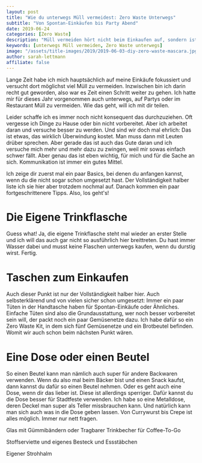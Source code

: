 ```yaml
---
layout: post
title: "Wie du unterwegs Müll vermeidest: Zero Waste Unterwegs"
subtitle: "Von Spontan-Einkäufen bis Party Abend"
date: 2019-06-24
categories: [Zero Waste]
description: "Müll vermeiden hört nicht beim Einkaufen auf, sondern ist auch dann wichtig, wenn wir unterwegs sind. Ich zeige dir wie du unterwegs vorbereitet bist, um Müll vermeiden zu können."
keywords: [unterwegs Müll vermeiden, Zero Waste unterwegs]
image: "/assets/title-images/2019/2019-06-03-diy-zero-waste-mascara.jpg"
author: sarah-lettmann
affiliate: false
---
```

Lange Zeit habe ich mich hauptsächlich auf meine Einkäufe fokussiert und versucht dort möglichst viel Müll zu vermeiden. Inzwischen bin ich darin recht gut geworden, also war es Zeit einen Schritt weiter zu gehen. Ich hatte mir für dieses Jahr vorgenommen auch unterwegs, auf Partys oder im Restaurant Müll zu vermeiden. Wie das geht, will ich mit dir teilen.

Leider schaffe ich es immer noch nicht konsequent das durchzuziehen. Oft vergesse ich Dinge zu Hause oder bin nicht vorbereitet. Aber ich arbeitet daran und versuche besser zu werden. Und sind wir doch mal ehrlich: Das ist etwas, das wirklich Überwindung kostet. Man muss dann mit Leuten drüber sprechen. Aber gerade das ist auch das Gute daran und ich versuche mich mehr und mehr dazu zu zwingen, weil mir sowas einfach schwer fällt. Aber genau das ist eben wichtig, für mich und für die Sache an sich. Kommunikation ist immer ein gutes Mittel.

Ich zeige dir zuerst mal ein paar Basics, bei denen du anfangen kannst, wenn du die nicht sogar schon umgesetzt hast. Der Vollständigkeit halber liste ich sie hier aber trotzdem nochmal auf. Danach kommen ein paar fortgeschrittenere Tipps. Also, los geht's!

# Die Eigene Trinkflasche
Guess what! Ja, die eigene Trinkflasche steht mal wieder an erster Stelle und ich will das auch gar nicht so ausführlich hier breittreten. Du hast immer Wasser dabei und musst keine Flaschen unterwegs kaufen, wenn du durstig wirst. Fertig.

# Taschen zum Einkaufen
Auch dieser Punkt ist nur der Vollständigkeit halber hier. Auch selbsterklärend und von vielen sicher schon umgesetzt: Immer ein paar Tüten in der Handtasche haben für Spontan-Einkäufe oder Ähnliches. Einfache Tüten sind also die Grundausstattung, wer noch besser vorbereitet sein will, der packt noch ein paar Gemüsenetze dazu. Ich habe dafür so ein Zero Waste Kit, in dem sich fünf Gemüsenetze und ein Brotbeutel befinden. Womit wir auch schon beim nächsten Punkt wären.

# Eine Dose oder einen Beutel
So einen Beutel kann man nämlich auch super für andere Backwaren verwenden. Wenn du also mal beim Bäcker bist und einen Snack kaufst, dann kannst du dafür so einen Beutel nehmen. Oder es geht auch eine Dose, wenn dir das lieber ist. Diese ist allerdings sperriger. Dafür kannst du die Dose besser für Stadtfeste verwenden. Ich habe so eine Metalldose, deren Deckel man super als Teller missbrauchen kann. Und natürlich kann man sich auch was in die Dose geben lassen. Von Currywurst bis Crepe ist alles möglich. Immer nur nett fragen.

Glas mit Gümmibändern oder Tragbarer Trinkbecher für Coffee-To-Go

Stoffserviette und eigenes Besteck und Essstäbchen

Eigener Strohhalm
